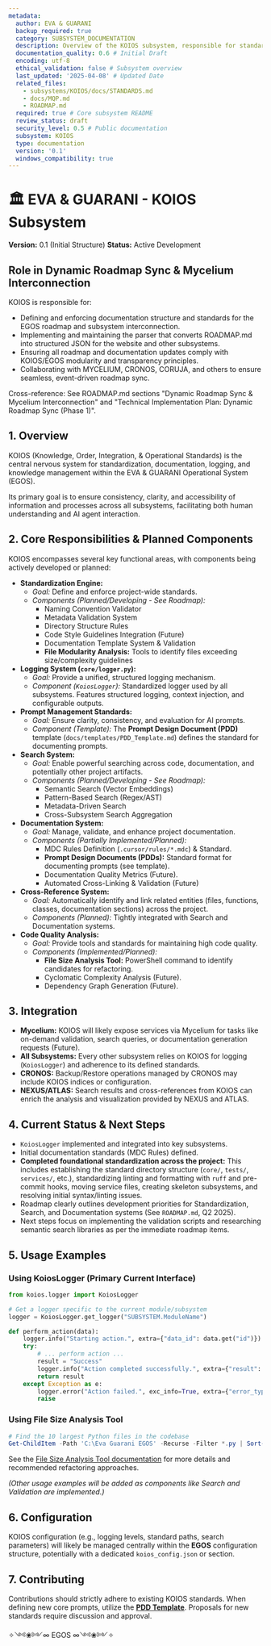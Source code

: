 ```yaml
---
metadata:
  author: EVA & GUARANI
  backup_required: true
  category: SUBSYSTEM_DOCUMENTATION
  description: Overview of the KOIOS subsystem, responsible for standardization, logging, search, and documentation within EGOS.
  documentation_quality: 0.6 # Initial Draft
  encoding: utf-8
  ethical_validation: false # Subsystem overview
  last_updated: '2025-04-08' # Updated Date
  related_files:
    - subsystems/KOIOS/docs/STANDARDS.md
    - docs/MQP.md
    - ROADMAP.md
  required: true # Core subsystem README
  review_status: draft
  security_level: 0.5 # Public documentation
  subsystem: KOIOS
  type: documentation
  version: '0.1'
  windows_compatibility: true
---
```


# 🏛️ EVA & GUARANI - KOIOS Subsystem

**Version:** 0.1 (Initial Structure)
**Status:** Active Development

## Role in Dynamic Roadmap Sync & Mycelium Interconnection

KOIOS is responsible for:
- Defining and enforcing documentation structure and standards for the EGOS roadmap and subsystem interconnection.
- Implementing and maintaining the parser that converts ROADMAP.md into structured JSON for the website and other subsystems.
- Ensuring all roadmap and documentation updates comply with KOIOS/EGOS modularity and transparency principles.
- Collaborating with MYCELIUM, CRONOS, CORUJA, and others to ensure seamless, event-driven roadmap sync.

Cross-reference: See ROADMAP.md sections "Dynamic Roadmap Sync & Mycelium Interconnection" and "Technical Implementation Plan: Dynamic Roadmap Sync (Phase 1)".

## 1. Overview

KOIOS (Knowledge, Order, Integration, & Operational Standards) is the central nervous system for standardization, documentation, logging, and knowledge management within the EVA & GUARANI Operational System (EGOS).

Its primary goal is to ensure consistency, clarity, and accessibility of information and processes across all subsystems, facilitating both human understanding and AI agent interaction.

## 2. Core Responsibilities & Planned Components

KOIOS encompasses several key functional areas, with components being actively developed or planned:

* **Standardization Engine:**
  * *Goal:* Define and enforce project-wide standards.
  * *Components (Planned/Developing - See Roadmap):*
    * Naming Convention Validator
    * Metadata Validation System
    * Directory Structure Rules
    * Code Style Guidelines Integration (Future)
    * Documentation Template System & Validation
    * **File Modularity Analysis:** Tools to identify files exceeding size/complexity guidelines
* **Logging System (`core/logger.py`):**
  * *Goal:* Provide a unified, structured logging mechanism.
  * *Component (`KoiosLogger`):* Standardized logger used by all subsystems. Features structured logging, context injection, and configurable outputs.
* **Prompt Management Standards:**
  * *Goal:* Ensure clarity, consistency, and evaluation for AI prompts.
  * *Component (Template):* The **Prompt Design Document (PDD)** template (`docs/templates/PDD_Template.md`) defines the standard for documenting prompts.
* **Search System:**
  * *Goal:* Enable powerful searching across code, documentation, and potentially other project artifacts.
  * *Components (Planned/Developing - See Roadmap):*
    * Semantic Search (Vector Embeddings)
    * Pattern-Based Search (Regex/AST)
    * Metadata-Driven Search
    * Cross-Subsystem Search Aggregation
* **Documentation System:**
  * *Goal:* Manage, validate, and enhance project documentation.
  * *Components (Partially Implemented/Planned):*
    * MDC Rules Definition (`.cursor/rules/*.mdc`) & Standard.
    * **Prompt Design Documents (PDDs):** Standard format for documenting prompts (see template).
    * Documentation Quality Metrics (Future).
    * Automated Cross-Linking & Validation (Future)
* **Cross-Reference System:**
  * *Goal:* Automatically identify and link related entities (files, functions, classes, documentation sections) across the project.
  * *Components (Planned):* Tightly integrated with Search and Documentation systems.
* **Code Quality Analysis:**
  * *Goal:* Provide tools and standards for maintaining high code quality.
  * *Components (Implemented/Planned):*
    * **File Size Analysis Tool:** PowerShell command to identify candidates for refactoring.
    * Cyclomatic Complexity Analysis (Future).
    * Dependency Graph Generation (Future).

## 3. Integration

* **Mycelium:** KOIOS will likely expose services via Mycelium for tasks like on-demand validation, search queries, or documentation generation requests (Future).
* **All Subsystems:** Every other subsystem relies on KOIOS for logging (`KoiosLogger`) and adherence to its defined standards.
* **CRONOS:** Backup/Restore operations managed by CRONOS may include KOIOS indices or configuration.
* **NEXUS/ATLAS:** Search results and cross-references from KOIOS can enrich the analysis and visualization provided by NEXUS and ATLAS.

## 4. Current Status & Next Steps

* `KoiosLogger` implemented and integrated into key subsystems.
* Initial documentation standards (MDC Rules) defined.
* **Completed foundational standardization across the project:** This includes establishing the standard directory structure (`core/`, `tests/`, `services/`, etc.), standardizing linting and formatting with `ruff` and pre-commit hooks, moving service files, creating skeleton subsystems, and resolving initial syntax/linting issues.
* Roadmap clearly outlines development priorities for Standardization, Search, and Documentation systems (See `ROADMAP.md`, Q2 2025).
* Next steps focus on implementing the validation scripts and researching semantic search libraries as per the immediate roadmap items.

## 5. Usage Examples

### Using KoiosLogger (Primary Current Interface)

```python
from koios.logger import KoiosLogger

# Get a logger specific to the current module/subsystem
logger = KoiosLogger.get_logger("SUBSYSTEM.ModuleName")

def perform_action(data):
    logger.info("Starting action.", extra={"data_id": data.get("id")})
    try:
        # ... perform action ...
        result = "Success"
        logger.info("Action completed successfully.", extra={"result": result})
        return result
    except Exception as e:
        logger.error("Action failed.", exc_info=True, extra={"error_type": type(e).__name__})
        raise
```

### Using File Size Analysis Tool

```powershell
# Find the 10 largest Python files in the codebase
Get-ChildItem -Path 'C:\Eva Guarani EGOS' -Recurse -Filter *.py | Sort-Object Length -Descending | Select-Object -First 10 | Format-Table Name, @{Name='Size (MB)';Expression={[math]::Round($_.Length / 1MB, 2)}}, Length -AutoSize
```

See the [File Size Analysis Tool documentation](./tools/file_size_analysis.md) for more details and recommended refactoring approaches.

*(Other usage examples will be added as components like Search and Validation are implemented.)*

## 6. Configuration

KOIOS configuration (e.g., logging levels, standard paths, search parameters) will likely be managed centrally within the **EGOS** configuration structure, potentially with a dedicated `koios_config.json` or section.

## 7. Contributing

Contributions should strictly adhere to existing KOIOS standards. When defining new core prompts, utilize the **[PDD Template](../../docs/templates/PDD_Template.md)**. Proposals for new standards require discussion and approval.

✧༺❀༻∞ EGOS ∞༺❀༻✧
